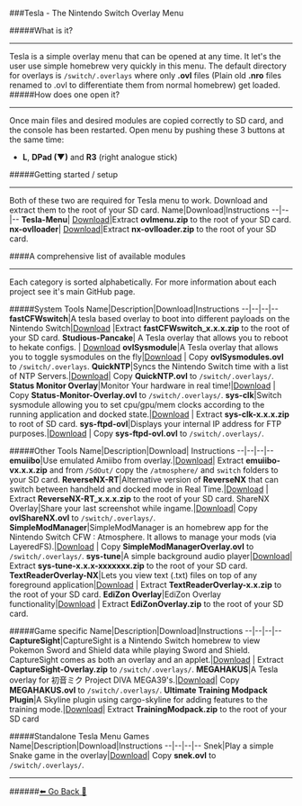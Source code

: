 ###Tesla - The Nintendo Switch Overlay Menu

[]()
#####What is it?
***
Tesla is a simple overlay menu that can be opened at any time. It let's the user use simple homebrew very quickly in this menu.
The default directory for overlays is `/switch/.overlays` where only **.ovl** files (Plain old **.nro** files renamed to .ovl to differentiate them from normal homebrew) get loaded.
#####How does one open it?
***
Once main files and desired modules are copied correctly to SD card, and the console has been restarted.
Open menu by pushing these 3 buttons at the same time:
-  **L**, **DPad (▼)** and **R3** (right analogue stick)

#####Getting started / setup
***
Both of these two are required for Tesla menu to work. 
Download and extract them to the root of your SD card.
Name|Download|Instructions
--|--|--
**Tesla-Menu**| [Download](https://github.com/WerWolv/Tesla-Menu/releases/latest/)|Extract **ovlmenu.zip** to the root of your SD card.
**nx-ovlloader**| [Download](https://github.com/WerWolv/nx-ovlloader/releases/latest/)|Extract **nx-ovlloader.zip** to the root of your SD card.

####A comprehensive list of available modules
***
Each category is sorted alphabetically. For more information about each project see it's main GitHub page.

#####System Tools
Name|Description|Download|Instructions
--|--|--|--
**fastCFWswitch**|A tesla based overlay to boot into different payloads on the Nintendo Switch|[Download](https://github.com/Hartie95/fastCFWswitch/releases/latest) |Extract **fastCFWswitch_x.x.x.zip** to the root of your SD card.
**Studious-Pancake**| A Tesla overlay that allows you to reboot to hekate configs. | [Download](https://github.com/HookedBehemoth/studious-pancake/releases/latest)
**ovlSysmodule**|A Tesla overlay that allows you to toggle sysmodules on the fly|[Download](https://github.com/WerWolv/ovl-sysmodules/releases/latest) | Copy **ovlSysmodules.ovl** to `/switch/.overlays`.
**QuickNTP**|Syncs the Nintendo Switch time with a list of NTP Servers.|[Download](https://github.com/nedex/QuickNTP/releases/latest)| Copy **QuickNTP.ovl** to `/switch/.overlays/`.
**Status Monitor Overlay**|Monitor Your hardware in real time!|[Download](https://github.com/masagrator/Status-Monitor-Overlay/releases/latest) | Copy **Status-Monitor-Overlay.ovl** to `/switch/.overlays/`.
**sys-clk**|Switch sysmodule allowing you to set cpu/gpu/mem clocks according to the running application and docked state.|[Download](https://github.com/retronx-team/sys-clk/releases/latest) | Extract **sys-clk-x.x.x.zip** to root of SD card.
**sys-ftpd-ovl**|Displays your internal IP address for FTP purposes.|[Download](https://github.com/SegFault42/sys-ftpd-ovl/releases/latest) | Copy **sys-ftpd-ovl.ovl** to `/switch/.overlays/`.

#####Other Tools
Name|Description|Download| Instructions
--|--|--|--
**emuiibo**|Use emulated Amiibo from overlay.|[Download](https://github.com/XorTroll/emuiibo/releases/latest)| Extract **emuiibo-vx.x.x.zip** and from `/SdOut/` copy the `/atmosphere/` and `switch` folders to your SD card.
**ReverseNX-RT**|Alternative version of **ReverseNX** that can switch between handheld and docked mode in Real Time.|[Download](https://github.com/masagrator/ReverseNX-RT/releases/latest) | Extract **ReverseNX-RT_x.x.x.zip** to the root of your SD card.
ShareNX Overlay|Share your last screenshot while ingame.|[Download](https://github.com/HookedBehemoth/ShareNX-Overlay/releases/latest)| Copy **ovlShareNX.ovl** to `/switch/.overlays/`.
**SimpleModManager**|SimpleModManager is an homebrew app for the Nintendo Switch CFW : Atmosphere. It allows to manage your mods (via LayeredFS).|[Download](https://github.com/nadrino/SimpleModManager/releases/latest) | Copy **SimpleModManagerOverlay.ovl** to `/switch/.overlays/`.
**sys-tune**|A simple background audio player|[Download](https://github.com/HookedBehemoth/sys-tune/releases/latest)| Extract **sys-tune-x.x.x-xxxxxxx.zip** to the root of your SD card.
**TextReaderOverlay-NX**|Lets you view text (.txt) files on top of any foreground application|[Download](https://github.com/diwo/TextReaderOverlay-NX/releases/latest) | Extract **TextReaderOverlay-x.x.zip** to the root of your SD card.
**EdiZon Overlay**|EdiZon Overlay functionality|[Download](https://github.com/proferabg/EdiZon-Overlay/releases/latest/) | Extract **EdiZonOverlay.zip** to the root of your SD card.


#####Game specific
Name|Description|Download|Instructions
--|--|--|--
**CaptureSight**|CaptureSight is a Nintendo Switch homebrew to view Pokemon Sword and Shield data while playing Sword and Shield. CaptureSight comes as both an overlay and an applet.|[Download](https://github.com/zaksabeast/CaptureSight/releases/latest) | Extract **CaptureSight-Overlay.zip** to `/switch/.overlays/`.
**MEGAHAKUS**|A Tesla overlay for 初音ミク Project DIVA MEGA39's.|[Download](https://github.com/nastys/MEGAHAKUS/releases/latest)| Copy **MEGAHAKUS.ovl** to `/switch/.overlays/`.
**Ultimate Training Modpack Plugin**|A Skyline plugin using cargo-skyline for adding features to the training mode.|[Download](https://github.com/jugeeya/UltimateTrainingModpack/releases/latest)| Extract **TrainingModpack.zip** to the root of your SD card

#####Standalone Tesla Menu Games
Name|Description|Download|Instructions
--|--|--|--
Snek|Play a simple Snake game in the overlay|[Download](https://github.com/d3st1nyh4x/snek/latest)| Copy **snek.ovl** to `/switch/.overlays/`.



[]()
[]()
[]()
***
######[⬅️ Go Back 🦝](https://rentry.org/homebrewandmisc)
